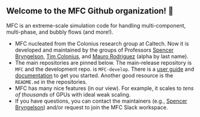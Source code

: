 ## Welcome to the MFC Github organization! 👋

MFC is an extreme-scale simulation code for handling multi-component, multi-phase, and bubbly flows (and more!). 
* MFC nucleated from the Colonius research group at Caltech.
Now it is developed and maintained by the groups of Professors <a href="https://comp-physics.group">Spencer Bryngelson</a>, <a href="https://colonius.caltech.edu/">Tim Colonius</a>, and <a href="https://vivo.brown.edu/display/mrodri97">Mauro Rodriguez</a> (alpha by last name).
* The main repositories are pinned below.
The main-release repository is `MFC` and the development repo. is `MFC-develop`.
There is a [user guide](https://github.com/MFlowCode/MFC/raw/master/doc/MFC_user_guide.pdf) and [documentation](https://mflowcode.github.io/simulation/namespaces.html) to get you started.
Another good resource is the `README.md` in the repositories. 
* MFC has many nice features (in our view). For example, it scales to _tens of thousands_ of GPUs with ideal weak scaling.
* If you have questions, you can contact the maintainers (e.g., [Spencer Bryngelson](mailto:shb@gatech.edu)) and/or request to join the MFC Slack workspace. 
